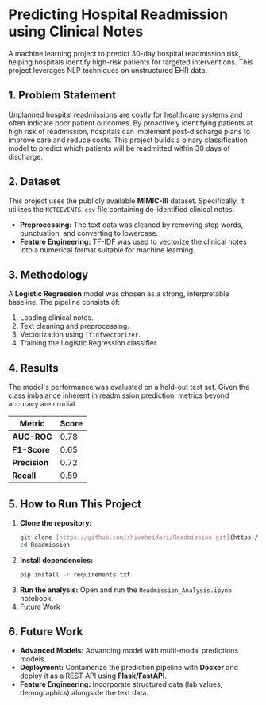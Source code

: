 # Predicting Hospital Readmission using Clinical Notes

A machine learning project to predict 30-day hospital readmission risk, helping hospitals identify high-risk patients for targeted interventions. This project leverages NLP techniques on unstructured EHR data.

## 1. Problem Statement

Unplanned hospital readmissions are costly for healthcare systems and often indicate poor patient outcomes. By proactively identifying patients at high risk of readmission, hospitals can implement post-discharge plans to improve care and reduce costs. This project builds a binary classification model to predict which patients will be readmitted within 30 days of discharge.

## 2. Dataset

This project uses the publicly available **MIMIC-III** dataset. Specifically, it utilizes the `NOTEEVENTS.csv` file containing de-identified clinical notes.

* **Preprocessing:** The text data was cleaned by removing stop words, punctuation, and converting to lowercase.
* **Feature Engineering:** TF-IDF was used to vectorize the clinical notes into a numerical format suitable for machine learning.

## 3. Methodology

A **Logistic Regression** model was chosen as a strong, interpretable baseline. The pipeline consists of:
1.  Loading clinical notes.
2.  Text cleaning and preprocessing.
3.  Vectorization using `TfidfVectorizer`.
4.  Training the Logistic Regression classifier.

## 4. Results

The model's performance was evaluated on a held-out test set. Given the class imbalance inherent in readmission prediction, metrics beyond accuracy are crucial.

| Metric         | Score |
| -------------- | ----- |
| **AUC-ROC** | 0.78  |
| **F1-Score** | 0.65  |
| **Precision** | 0.72  |
| **Recall** | 0.59  |


## 5. How to Run This Project

1.  **Clone the repository:**
    ```bash
    git clone [https://github.com/shivaheidari/Readmission.git](https://github.com/shivaheidari/Readmission.git)
    cd Readmission
    ```
2.  **Install dependencies:**
    ```bash
    pip install -r requirements.txt
    ```
3.  **Run the analysis:**
    Open and run the `Readmission_Analysis.ipynb` notebook.
6. Future Work
## 6. Future Work
* **Advanced Models:** Advancing model with multi-modal predictions models.
* **Deployment:** Containerize the prediction pipeline with **Docker** and deploy it as a REST API using **Flask/FastAPI**.
* **Feature Engineering:** Incorporate structured data (lab values, demographics) alongside the text data.